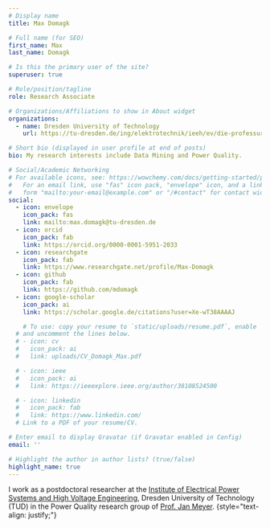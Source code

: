 ```yaml
---
# Display name
title: Max Domagk

# Full name (for SEO)
first_name: Max
last_name: Domagk

# Is this the primary user of the site?
superuser: true

# Role/position/tagline
role: Research Associate

# Organizations/Affiliations to show in About widget
organizations:
  - name: Dresden University of Technology
    url: https://tu-dresden.de/ing/elektrotechnik/ieeh/ev/die-professur/mitarbeiter/max-domagk

# Short bio (displayed in user profile at end of posts)
bio: My research interests include Data Mining and Power Quality.

# Social/Academic Networking
# For available icons, see: https://wowchemy.com/docs/getting-started/page-builder/#icons
#   For an email link, use "fas" icon pack, "envelope" icon, and a link in the
#   form "mailto:your-email@example.com" or "/#contact" for contact widget.
social:
  - icon: envelope
    icon_pack: fas
    link: mailto:max.domagk@tu-dresden.de
  - icon: orcid
    icon_pack: fab
    link: https://orcid.org/0000-0001-5951-2033
  - icon: researchgate
    icon_pack: fab
    link: https://www.researchgate.net/profile/Max-Domagk
  - icon: github
    icon_pack: fab
    link: https://github.com/mdomagk
  - icon: google-scholar
    icon_pack: ai
    link: https://scholar.google.de/citations?user=Xe-wT38AAAAJ

    # To use: copy your resume to `static/uploads/resume.pdf`, enable `ai` icons in `params.yaml`,
  # and uncomment the lines below.
  # - icon: cv
  #   icon_pack: ai
  #   link: uploads/CV_Domagk_Max.pdf

  # - icon: ieee
  #   icon_pack: ai
  #   link: https://ieeexplore.ieee.org/author/38108524500

  # - icon: linkedin
  #   icon_pack: fab
  #   link: https://www.linkedin.com/
  # Link to a PDF of your resume/CV.

# Enter email to display Gravatar (if Gravatar enabled in Config)
email: ''

# Highlight the author in author lists? (true/false)
highlight_name: true
---
```


I work as a postdoctoral researcher at the [Institute of Electrical Power Systems and High Voltage Engineering](https://tu-dresden.de/ing/elektrotechnik/ieeh), Dresden University of Technology (TUD) in the Power Quality research group of [Prof. Jan Meyer](https://tu-dresden.de/ing/elektrotechnik/ieeh/ev/die-professur/mitarbeiter/jan-meyer).
{style="text-align: justify;"}
